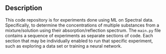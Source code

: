 ## Description
This code repository is for experiments done using ML on Spectral data. Specifically, to determine the concentrations of multiple substances from a mixture/solution using their absorption/reflection spectrum.
The `main.py` file contains a sequence of experiments as separate sections of code. Each section that may be individually enabled to run that specific experiment, such as exploring a data set or training a neural network.
